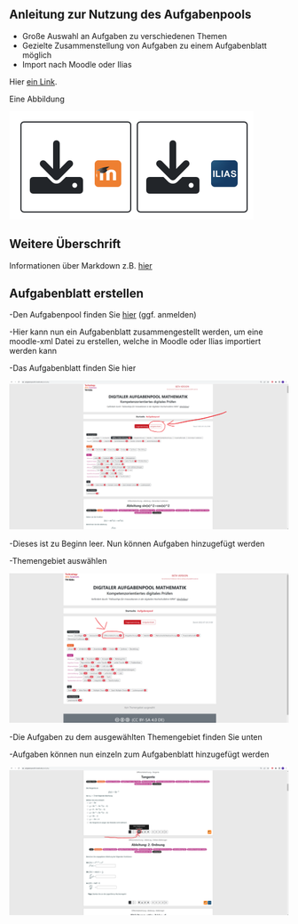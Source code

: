 ## Anleitung zur Nutzung des Aufgabenpools

- Große Auswahl an Aufgaben zu verschiedenen Themen
- Gezielte Zusammenstellung von Aufgaben zu einem Aufgabenblatt möglich
- Import nach Moodle oder Ilias

Hier [ein Link](https://www-cs-faculty.stanford.edu/~knuth/).

Eine Abbildung

![](images/moodle-ilias.png)

## Weitere Überschrift

Informationen über Markdown z.B. [hier](https://www.markdownguide.org/cheat-sheet/)

## Aufgabenblatt erstellen

-Den Aufgabenpool finden Sie [hier](https://aufgabenpool.th-koeln.de/pool.php) (ggf. anmelden)

-Hier kann nun ein Aufgabenblatt zusammengestellt werden, um eine moodle-xml Datei zu erstellen, welche in Moodle oder Ilias importiert werden kann

-Das Aufgabenblatt finden Sie hier

![](images/5.png)

-Dieses ist zu Beginn leer. Nun können Aufgaben hinzugefügt werden

-Themengebiet auswählen

![](images/2.png)

-Die Aufgaben zu dem ausgewählten Themengebiet finden Sie unten

-Aufgaben können nun einzeln zum Aufgabenblatt hinzugefügt werden

![](images/3.png)
